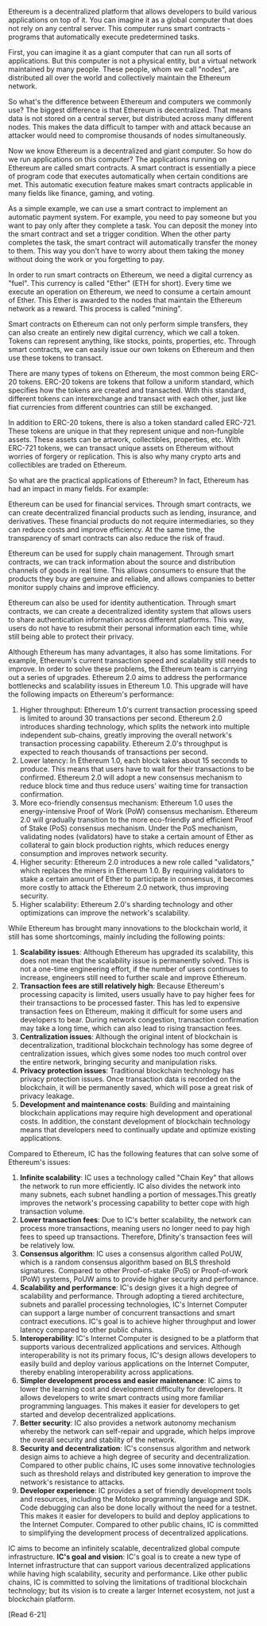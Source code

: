Ethereum is a decentralized platform that allows developers to build various applications on top of it. You can imagine it as a global computer that does not rely on any central server. This computer runs smart contracts - programs that automatically execute predetermined tasks.

First, you can imagine it as a giant computer that can run all sorts of applications. But this computer is not a physical entity, but a virtual network maintained by many people. These people, whom we call "nodes", are distributed all over the world and collectively maintain the Ethereum network.

So what's the difference between Ethereum and computers we commonly use? The biggest difference is that Ethereum is decentralized. That means data is not stored on a central server, but distributed across many different nodes. This makes the data difficult to tamper with and attack because an attacker would need to compromise thousands of nodes simultaneously.

Now we know Ethereum is a decentralized and giant computer. So how do we run applications on this computer? The applications running on Ethereum are called smart contracts. A smart contract is essentially a piece of program code that executes automatically when certain conditions are met. This automatic execution feature makes smart contracts applicable in many fields like finance, gaming, and voting.

As a simple example, we can use a smart contract to implement an automatic payment system. For example, you need to pay someone but you want to pay only after they complete a task. You can deposit the money into the smart contract and set a trigger condition. When the other party completes the task, the smart contract will automatically transfer the money to them. This way you don't have to worry about them taking the money without doing the work or you forgetting to pay.

In order to run smart contracts on Ethereum, we need a digital currency as "fuel". This currency is called "Ether" (ETH for short). Every time we execute an operation on Ethereum, we need to consume a certain amount of Ether. This Ether is awarded to the nodes that maintain the Ethereum network as a reward. This process is called "mining".

Smart contracts on Ethereum can not only perform simple transfers, they can also create an entirely new digital currency, which we call a token. Tokens can represent anything, like stocks, points, properties, etc. Through smart contracts, we can easily issue our own tokens on Ethereum and then use these tokens to transact.

There are many types of tokens on Ethereum, the most common being ERC-20 tokens. ERC-20 tokens are tokens that follow a uniform standard, which specifies how the tokens are created and transacted. With this standard, different tokens can interexchange and transact with each other, just like fiat currencies from different countries can still be exchanged.

In addition to ERC-20 tokens, there is also a token standard called ERC-721. These tokens are unique in that they represent unique and non-fungible assets. These assets can be artwork, collectibles, properties, etc. With ERC-721 tokens, we can transact unique assets on Ethereum without worries of forgery or replication. This is also why many crypto arts and collectibles are traded on Ethereum.

So what are the practical applications of Ethereum? In fact, Ethereum has had an impact in many fields. For example:

Ethereum can be used for financial services. Through smart contracts, we can create decentralized financial products such as lending, insurance, and derivatives. These financial products do not require intermediaries, so they can reduce costs and improve efficiency. At the same time, the transparency of smart contracts can also reduce the risk of fraud.

Ethereum can be used for supply chain management. Through smart contracts, we can track information about the source and distribution channels of goods in real time. This allows consumers to ensure that the products they buy are genuine and reliable, and allows companies to better monitor supply chains and improve efficiency.

Ethereum can also be used for identity authentication. Through smart contracts, we can create a decentralized identity system that allows users to share authentication information across different platforms. This way, users do not have to resubmit their personal information each time, while still being able to protect their privacy.

Although Ethereum has many advantages, it also has some limitations. For example, Ethereum's current transaction speed and scalability still needs to improve. In order to solve these problems, the Ethereum team is carrying out a series of upgrades. Ethereum 2.0 aims to address the performance bottlenecks and scalability issues in Ethereum 1.0. This upgrade will have the following impacts on Ethereum's performance:

1. Higher throughput: Ethereum 1.0's current transaction processing speed is limited to around 30 transactions per second. Ethereum 2.0 introduces sharding technology, which splits the network into multiple independent sub-chains, greatly improving the overall network's transaction processing capability. Ethereum 2.0's throughput is expected to reach thousands of transactions per second.
2. Lower latency: In Ethereum 1.0, each block takes about 15 seconds to produce. This means that users have to wait for their transactions to be confirmed. Ethereum 2.0 will adopt a new consensus mechanism to reduce block time and thus reduce users' waiting time for transaction confirmation.
3. More eco-friendly consensus mechanism: Ethereum 1.0 uses the energy-intensive Proof of Work (PoW) consensus mechanism. Ethereum 2.0 will gradually transition to the more eco-friendly and efficient Proof of Stake (PoS) consensus mechanism. Under the PoS mechanism, validating nodes (validators) have to stake a certain amount of Ether as collateral to gain block production rights, which reduces energy consumption and improves network security.
4. Higher security: Ethereum 2.0 introduces a new role called "validators," which replaces the miners in Ethereum 1.0. By requiring validators to stake a certain amount of Ether to participate in consensus, it becomes more costly to attack the Ethereum 2.0 network, thus improving security.
5. Higher scalability: Ethereum 2.0's sharding technology and other optimizations can improve the network's scalability.

While Ethereum has brought many innovations to the blockchain world, it still has some shortcomings, mainly including the following points:

1. **Scalability issues**: Although Ethereum has upgraded its scalability, this does not mean that the scalability issue is permanently solved. This is not a one-time engineering effort, if the number of users continues to increase, engineers still need to further scale and improve Ethereum.
2. **Transaction fees are still relatively high**: Because Ethereum's processing capacity is limited, users usually have to pay higher fees for their transactions to be processed faster. This has led to expensive transaction fees on Ethereum, making it difficult for some users and developers to bear. During network congestion, transaction confirmation may take a long time, which can also lead to rising transaction fees.
3. **Centralization issues**: Although the original intent of blockchain is decentralization, traditional blockchain technology has some degree of centralization issues, which gives some nodes too much control over the entire network, bringing security and manipulation risks.
4. **Privacy protection issues**: Traditional blockchain technology has privacy protection issues. Once transaction data is recorded on the blockchain, it will be permanently saved, which will pose a great risk of privacy leakage.
5. **Development and maintenance costs**: Building and maintaining blockchain applications may require high development and operational costs. In addition, the constant development of blockchain technology means that developers need to continually update and optimize existing applications.

Compared to Ethereum, IC has the following features that can solve some of Ethereum's issues:

1. **Infinite scalability**: IC uses a technology called "Chain Key" that allows the network to run more efficiently. IC also divides the network into many subnets, each subnet handling a portion of messages.This greatly improves the network's processing capability to better cope with high transaction volume.
2. **Lower transaction fees**: Due to IC's better scalability, the network can process more transactions, meaning users no longer need to pay high fees to speed up transactions. Therefore, Dfinity's transaction fees will be relatively low.
3. **Consensus algorithm**: IC uses a consensus algorithm called PoUW, which is a random consensus algorithm based on BLS threshold signatures. Compared to other Proof-of-stake (PoS) or Proof-of-work (PoW) systems, PoUW aims to provide higher security and performance.
4. **Scalability and performance**: IC's design gives it a high degree of scalability and performance. Through adopting a tiered architecture, subnets and parallel processing technologies, IC's Internet Computer can support a large number of concurrent transactions and smart contract executions. IC's goal is to achieve higher throughput and lower latency compared to other public chains.
5. **Interoperability**: IC's Internet Computer is designed to be a platform that supports various decentralized applications and services. Although interoperability is not its primary focus, IC's design allows developers to easily build and deploy various applications on the Internet Computer, thereby enabling interoperability across applications.
6. **Simpler development process and easier maintenance**: IC aims to lower the learning cost and development difficulty for developers. It allows developers to write smart contracts using more familiar programming languages. This makes it easier for developers to get started and develop decentralized applications.
7. **Better security**: IC also provides a network autonomy mechanism whereby the network can self-repair and upgrade, which helps improve the overall security and stability of the network.
8. **Security and decentralization**: IC's consensus algorithm and network design aims to achieve a high degree of security and decentralization. Compared to other public chains, IC uses some innovative technologies such as threshold relays and distributed key generation to improve the network's resistance to attacks.
9. **Developer experience**: IC provides a set of friendly development tools and resources, including the Motoko programming language and SDK. Code debugging can also be done locally without the need for a testnet. This makes it easier for developers to build and deploy applications to the Internet Computer. Compared to other public chains, IC is committed to simplifying the development process of decentralized applications.

IC aims to become an infinitely scalable, decentralized global compute infrastructure. **IC's goal and vision**: IC's goal is to create a new type of Internet infrastructure that can support various decentralized applications while having high scalability, security and performance. Like other public chains, IC is committed to solving the limitations of traditional blockchain technology; but its vision is to create a larger Internet ecosystem, not just a blockchain platform.

[Read 6-21]